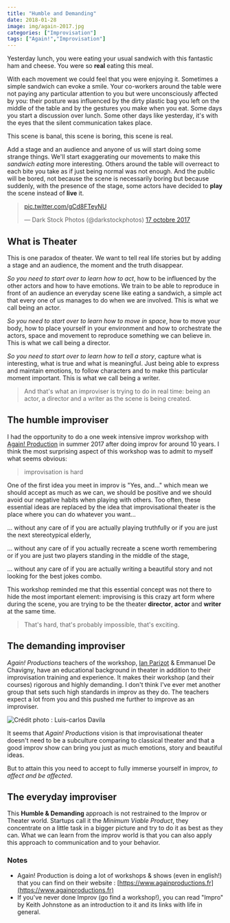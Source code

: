 ```yaml
---
title: "Humble and Demanding"
date: 2018-01-28
image: img/again-2017.jpg
categories: ["Improvisation"]
tags: ["Again!","Improvisation"]
---
```


Yesterday lunch, you were eating your usual sandwich with this fantastic ham and cheese. You were so **real** eating this meal. 

With each movement we could feel that you were enjoying it. Sometimes a simple sandwich can evoke a smile. Your co-workers around the table were not paying any particular attention to you but were unconsciously affected by you: their posture was influenced by the dirty plastic bag you left on the middle of the table and by the gestures you make when you eat. Some days you start a discussion over lunch. Some other days like yesterday, it's with the eyes that the silent communication takes place.

This scene is banal, this scene is boring, this scene is real. 

Add a stage and an audience and anyone of us will start doing some strange things. We'll start exaggerating our movements to make this _sandwich eating_ more interesting. Others around the table will overreact to each bite you take as if just being normal was not enough. And the public will be bored, not because the scene is necessarily boring but because suddenly, with the presence of the stage, some actors have decided to **play** the scene instead of **live** it.

<blockquote class="twitter-tweet" data-lang="fr"><p lang="und" dir="ltr"><a href="https://t.co/gCd8FTeyNU">pic.twitter.com/gCd8FTeyNU</a></p>&mdash; Dark Stock Photos (@darkstockphotos) <a href="https://twitter.com/darkstockphotos/status/920316418830282752?ref_src=twsrc%5Etfw">17 octobre 2017</a></blockquote>
<script async src="https://platform.twitter.com/widgets.js" charset="utf-8"></script>


## What is Theater
This is one paradox of theater. We want to tell real life stories but by adding a stage and an audience, the moment and the truth disappear.

_So you need to start over to learn how to act_, how to be influenced by the other actors and how to have emotions. We train to be able to reproduce in front of an audience an everyday scene like eating a sandwich, a simple act that every one of us manages to do when we are involved. This is what we call being an actor.

_So you need to start over to learn how to move in space_, how to move your body, how to place yourself in your environment and how to orchestrate the actors, space and movement to reproduce something we can believe in. This is what we call being a director.

_So you need to start over to learn how to tell a story_, capture what is interesting, what is true and what is meaningful. Just being able to express and maintain emotions, to follow characters and to make this particular moment important. This is what we call being a writer.

> And that's what an improviser is trying to do in real time: being an actor, a director and a writer as the scene is being created.

## The humble improviser
I had the opportunity to do a one week intensive improv workshop with [Again! Production](https://www.againproductions.fr/) in summer 2017 after doing improv for around 10 years. I think the most surprising aspect of this workshop was to admit to myself what seems obvious:

> improvisation is hard

One of the first idea you meet in improv is "Yes, and..." which mean we should accept as much as we can, we should be positive and  we should avoid our negative habits when playing with others. Too often, these essential ideas are replaced by the idea that improvisational theater is the place where you can do whatever you want...

... without any care of if you are actually playing truthfully or if you are just the next stereotypical elderly,

... without any care of if you actually recreate a scene worth remembering or if you are just two players standing in the middle of the stage,

... without any care of if you are actually writing a beautiful story and not looking for the best jokes combo.

This workshop reminded me that this essential concept was not there to hide the most important element: improvising is this crazy art form where during the scene, you are trying to be the theater **director**, **actor** and **writer** at the same time.

> That's hard, that's probably impossible, that's exciting.

## The demanding improviser
_Again! Productions_ teachers of the workshop, [Ian Parizot](https://www.ianparizot.com/) & 
Emmanuel De Chavigny, have an educational background in theater in addition to their improvisation training and experience. It makes their workshop (and their courses) rigorous and highly demanding. I don't think I've ever met another group that sets such high standards in improv as they do. The teachers expect a lot from you and this pushed me further to improve as an improviser.

![Crédit photo : Luis-carlos Davila](/img/again-2017.jpg)


It seems that _Again! Productions_ vision is that improvisational theater doesn't need to be a subculture comparing to classical theater and that a good improv show can bring you just as much emotions, story and beautiful ideas.

But to attain this you need to accept to fully immerse yourself in improv, _to affect and be affected_.

## The everyday improviser
This **Humble & Demanding** approach is not restrained to the Improv or Theater world. Startups call it the _Minimum Viable Product_, they concentrate on a little task in a bigger picture and try to do it as best as they can. What we can learn from the improv world is that you can also apply this approach to communication and to your behavior.

### Notes
- Again! Production is doing a lot of workshops & shows (even in english!) that you can find on their website : [https://www.againproductions.fr](https://www.againproductions.fr)
- If you've never done Improv (go find a workshop!), you can read "Impro" by Keith Johnstone as an introduction to it and its links with life in general.




